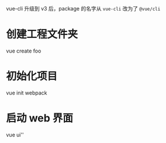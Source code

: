 
vue-cli 升级到 v3 后，package 的名字从 `vue-cli` 改为了 `@vue/cli`



# 创建工程文件夹
vue create foo

# 初始化项目
vue init webpack

# 启动 web 界面
vue ui''